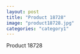 ```yaml
---
layout: post
title: "Product 18728"
image: "product18728.jpg"
categories: "category1"
---
```

Product 18728
